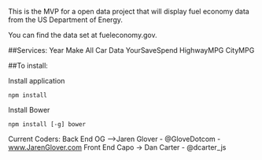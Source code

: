 This is the MVP for a open data project that will display fuel economy data from the US Department of Energy. 

You can find the data set at fueleconomy.gov.

##Services:
Year
Make
All Car Data
YourSaveSpend
HighwayMPG
CityMPG

##To install:

Install application
```
npm install
```

Install Bower
```
npm install [-g] bower
```

Current Coders: 
Back End OG -->Jaren Glover - @GloveDotcom - www.JarenGlover.com
Front End Capo -> Dan Carter - @dcarter_js 	    
